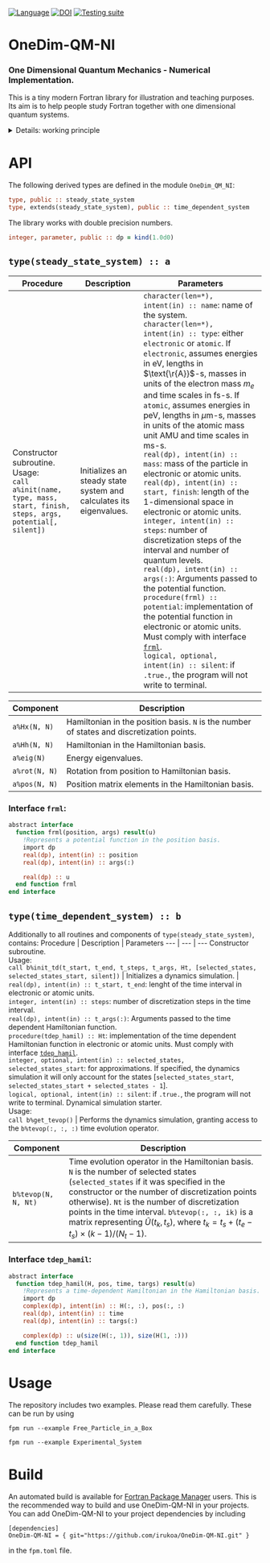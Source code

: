 [![Language](https://img.shields.io/badge/-Fortran-734f96?logo=fortran&logoColor=white)](https://github.com/topics/fortran)
[![DOI](https://zenodo.org/badge/936093445.svg)](https://doi.org/10.5281/zenodo.14900905)
[![Testing suite](https://github.com/irukoa/OneDim-QM-NI/actions/workflows/CI.yml/badge.svg)](https://github.com/irukoa/OneDim-QM-NI/actions/workflows/CI.yml)
# OneDim-QM-NI
### One Dimensional Quantum Mechanics - Numerical Implementation.

This is a tiny modern Fortran library for illustration and teaching purposes. Its aim is to help people study Fortran together with one dimensional quantum systems.

<details>
  <summary>Details: working principle</summary>

## Working principle

### Steady state systems.

The library solves the time independent Schrödinger equation in the position basis,

$$
\frac{-\hbar^2}{2m}\frac{\partial^2 \Psi(x)}{\partial x^2} + V(x)\Psi(x) = E_n \Psi(x).
$$

The Laplace operator is considered by its finite difference approximation,

$$
\frac{\partial^2 \Psi(x)}{\partial x^2} = \frac{\Psi(x+\epsilon) -2\Psi(x) + \Psi(x-\epsilon)}{\epsilon^2}.
$$

This leads to a straightforward matrix representation of the Hamiltonian operator in the position basis. By employing the discretization

$$
x \to x_i = x_s + x_f - x_s \frac{i-1}{N-1},\;\epsilon = \frac{x_f - x_s}{N-1}
$$

we obtain

$$
\begin{pmatrix}
-2\alpha + V(x_1)& \alpha & 0 & \cdots& \cdots& \cdots\\
\alpha & -2\alpha + V(x_2)& \alpha & 0 & \cdots & \cdots \\
0 & \alpha & -2\alpha + V(x_3)& \alpha & 0 & \cdots \\
0 & 0 & \ddots& \ddots& \ddots
\end{pmatrix}\begin{pmatrix}
\Psi(x_1) \\
\vdots \\
\Psi(x_N)
\end{pmatrix}
$$

$$ = E_n\begin{pmatrix}
\Psi(x_1) \\
\vdots \\
\Psi(x_N)
\end{pmatrix},
$$
with

$$
\alpha = \frac{-\hbar^2}{2m\epsilon^2}.
$$

Diagonalizing, we obtain the eigenvalues and eigenstates to pass from the position basis to the Hamiltonian basis.

### Time dependent systems.

The library performs dynamical simulations by considering the Suzuki-Trotter expansion of the time evolution operator,

$$
\hat{U}(t_k, t_{\text{st}}) = \prod_{j=1}^{k}\text{exp}\left[-\frac{i}{\hbar} \delta t \hat{H}(t_j) \right]+ \mathcal{O}(\delta t^2),
$$

for a number of discretization points $N_t$ and an instant $t_k$, $k\in[1, N_t]$,

$$
t_j = t_{\text{st}} + T\frac{j-1}{N_t-1} = t_{\text{st}} + \delta t (j-1).
$$

In this case, $\hat{H}(t)$ is the time dependent Hamiltonian. We consider that it can be expressed in terms of the steady state Hamiltonian operator and the position operator. In practice, $\hat{H}(t)$ is constructed in the Hamiltonian basis.

</details>

# API

The following derived types are defined in the module `OneDim_QM_NI`:
``` fortran
type, public :: steady_state_system
type, extends(steady_state_system), public :: time_dependent_system
```

The library works with double precision numbers.
``` fortran
integer, parameter, public :: dp = kind(1.0d0)
```

## `type(steady_state_system) :: a`
Procedure | Description | Parameters
--- | --- | ---
Constructor subroutine. <br /> Usage: <br /> `call a%init(name, type, mass, start, finish, steps, args, potential[, silent])` | Initializes an steady state system and calculates its eigenvalues. | `character(len=*), intent(in) :: name`: name of the system. <br />`character(len=*), intent(in) :: type`: either `electronic` or `atomic`. If `electronic`, assumes energies in eV, lengths in $\text{\r{A}}$-s, masses in units of the electron mass $m_e$ and time scales in fs-s. If `atomic`, assumes energies in peV, lengths in $\mu$m-s, masses in units of the atomic mass unit AMU and time scales in ms-s. <br /> `real(dp), intent(in) :: mass`: mass of the particle in electronic or atomic units. <br /> `real(dp), intent(in) :: start, finish`: length of the 1-dimensional space in electronic or atomic units. <br />`integer, intent(in) :: steps`: number of discretization steps of the interval and number of quantum levels.<br />`real(dp), intent(in) :: args(:)`: Arguments passed to the potential function. <br />`procedure(frml) :: potential`: implementation of the potential function in electronic or atomic units. Must comply with interface [`frml`](#intfc_frml).<br />`logical, optional, intent(in) :: silent`: if `.true.`, the program will not write to terminal.

Component | Description
--- | ---
`a%Hx(N, N)` | Hamiltonian in the position basis. `N` is the number of states and discretization points.
`a%Hh(N, N)` | Hamiltonian in the Hamiltonian basis.
`a%eig(N)` | Energy eigenvalues.
`a%rot(N, N)` | Rotation from position to Hamiltonian basis.
`a%pos(N, N)` | Position matrix elements in the Hamiltonian basis.

<a id="intfc_frml"></a>
### Interface `frml`:
``` fortran
abstract interface
  function frml(position, args) result(u)
    !Represents a potential function in the position basis.
    import dp
    real(dp), intent(in) :: position
    real(dp), intent(in) :: args(:)

    real(dp) :: u
  end function frml
end interface
```

## `type(time_dependent_system) :: b`
Additionally to all routines and components of `type(steady_state_system)`, contains:
Procedure | Description | Parameters
--- | --- | ---
Constructor subroutine. <br /> Usage: <br /> `call b%init_td(t_start, t_end, t_steps, t_args, Ht, [selected_states, selected_states_start, silent])` | Initializes a dynamics simulation. | `real(dp), intent(in) :: t_start, t_end`: lenght of the time interval in electronic or atomic units. <br />`integer, intent(in) :: steps`: number of discretization steps in the time interval. <br />`real(dp), intent(in) :: t_args(:)`: Arguments passed to the time dependent Hamiltonian function. <br />`procedure(tdep_hamil) :: Ht`: implementation of the time dependent Hamiltonian function in electronic or atomic units. Must comply with interface [`tdep_hamil`](#intfc_tdep_hamil).<br />`integer, optional, intent(in) :: selected_states, selected_states_start`: for approximations. If specified, the dynamics simulation it will only account for the states [`selected_states_start`, `selected_states_start + selected_states - 1`].<br />`logical, optional, intent(in) :: silent`: if `.true.`, the program will not write to terminal.
Dynamical simulation starter. <br /> Usage: <br /> `call b%get_tevop()` | Performs the dynamics simulation, granting access to the `b%tevop(:, :, :)` time evolution operator.

Component | Description
--- | ---
`b%tevop(N, N, Nt)` | Time evolution operator in the Hamiltonian basis. `N` is the number of selected states (`selected_states` if it was specified in the constructor or the number of discretization points otherwise). `Nt` is the number of discretization points in the time interval. `b%tevop(:, :, ik)` is a matrix representing $\hat{U}(t_k, t_s)$, where $t_k = t_s + (t_e - t_s) \times (k-1)/(N_t-1)$.

<a id="intfc_tdep_hamil"></a>
### Interface `tdep_hamil`:
``` fortran
abstract interface
  function tdep_hamil(H, pos, time, targs) result(u)
    !Represents a time-dependent Hamiltonian in the Hamiltonian basis.
    import dp
    complex(dp), intent(in) :: H(:, :), pos(:, :)
    real(dp), intent(in) :: time
    real(dp), intent(in) :: targs(:)

    complex(dp) :: u(size(H(:, 1)), size(H(1, :)))
  end function tdep_hamil
end interface
```

# Usage

The repository includes two examples. Please read them carefully. These can be run by using
```
fpm run --example Free_Particle_in_a_Box
```
```
fpm run --example Experimental_System
```

# Build

An automated build is available for [Fortran Package Manager](https://fpm.fortran-lang.org/) users. This is the recommended way to build and use OneDim-QM-NI in your projects. You can add OneDim-QM-NI to your project dependencies by including

```
[dependencies]
OneDim-QM-NI = { git="https://github.com/irukoa/OneDim-QM-NI.git" }
```
in the `fpm.toml` file.
